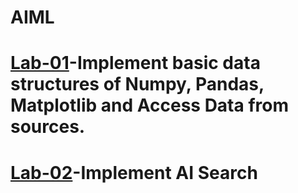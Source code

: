 # AIML
# [Lab-01]()-Implement basic data structures of Numpy, Pandas, Matplotlib and Access Data from sources.
# [Lab-02]()-Implement AI Search
